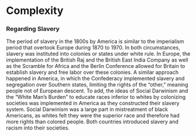 # Complexity

### Regarding Slavery

The period of slavery in the 1800s by America is similar to the imperialism period that overtook Europe during 1870 to 1970. In both circumstances, slavery was instituted into colonies or states under white rule. In Europe, the implementation of the British Raj and the British East India Company as well as the Scramble for Africa and the Berlin Conference allowed for Britain to establish slavery and free labor over these colonies. A similar approach happened in America, in which the Confederacy implemented slavery and segregation over Southern states, limiting the rights of the “other,” meaning people not of European descent. To add, the ideas of Social Darwinism and the “White Man’s Burden” to educate races inferior to whites by colonizing societies was implemented in America as they constructed their slavery system. Social Darwinism was a large part in mistreatment of black Americans, as whites felt they were the superior race and therefore had more rights than colored people. Both countries introduced slavery and racism into their societies. 


